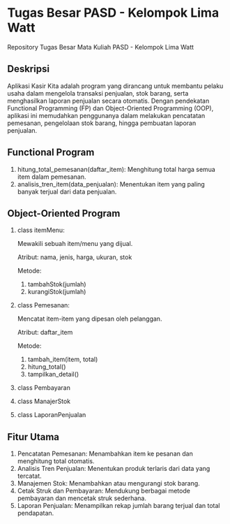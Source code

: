 # Tugas Besar PASD - Kelompok Lima Watt
Repository Tugas Besar Mata Kuliah PASD - Kelompok Lima Watt

## Deskripsi
Aplikasi Kasir Kita adalah program yang dirancang untuk membantu pelaku usaha dalam mengelola transaksi penjualan, stok barang, serta menghasilkan laporan penjualan secara otomatis. Dengan pendekatan Functional Programming (FP) dan Object-Oriented Programming (OOP), aplikasi ini memudahkan penggunanya dalam melakukan pencatatan pemesanan, pengelolaan stok barang, hingga pembuatan laporan penjualan.

## Functional Program
1. hitung_total_pemesanan(daftar_item):
   Menghitung total harga semua item dalam pemesanan.
2. analisis_tren_item(data_penjualan):
   Menentukan item yang paling banyak terjual dari data penjualan.

## Object-Oriented Program
1. class itemMenu:

   Mewakili sebuah item/menu yang dijual.

   Atribut: nama, jenis, harga, ukuran, stok

   Metode:
   1. tambahStok(jumlah)
   2. kurangiStok(jumlah)
   
3. class Pemesanan:

   Mencatat item-item yang dipesan oleh pelanggan.

   Atribut: daftar_item

   Metode:
   1. tambah_item(item, total)
   2. hitung_total()
   3. tampilkan_detail()
      
5. class Pembayaran
6. class ManajerStok
7. class LaporanPenjualan

## Fitur Utama
1. Pencatatan Pemesanan: Menambahkan item ke pesanan dan menghitung total otomatis.
2. Analisis Tren Penjualan: Menentukan produk terlaris dari data yang tercatat.
3. Manajemen Stok: Menambahkan atau mengurangi stok barang.
4. Cetak Struk dan Pembayaran: Mendukung berbagai metode pembayaran dan mencetak struk sederhana.
5. Laporan Penjualan: Menampilkan rekap jumlah barang terjual dan total pendapatan.

